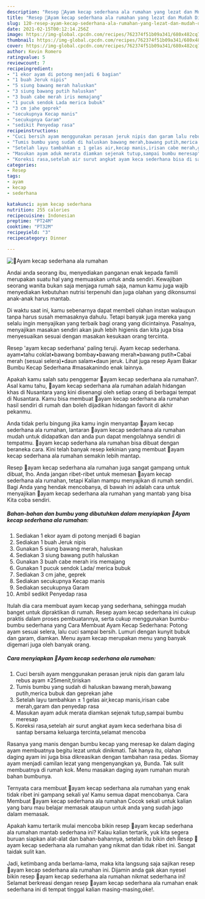 ```yaml
---
description: "Resep 🍗Ayam kecap sederhana ala rumahan yang lezat dan Mudah Dibuat"
title: "Resep 🍗Ayam kecap sederhana ala rumahan yang lezat dan Mudah Dibuat"
slug: 120-resep-ayam-kecap-sederhana-ala-rumahan-yang-lezat-dan-mudah-dibuat
date: 2021-02-15T00:12:14.256Z
image: https://img-global.cpcdn.com/recipes/762374f51b09a341/680x482cq70/🍗ayam-kecap-sederhana-ala-rumahan-foto-resep-utama.jpg
thumbnail: https://img-global.cpcdn.com/recipes/762374f51b09a341/680x482cq70/🍗ayam-kecap-sederhana-ala-rumahan-foto-resep-utama.jpg
cover: https://img-global.cpcdn.com/recipes/762374f51b09a341/680x482cq70/🍗ayam-kecap-sederhana-ala-rumahan-foto-resep-utama.jpg
author: Kevin Romero
ratingvalue: 5
reviewcount: 7
recipeingredient:
- "1 ekor ayam di potong menjadi 6 bagian"
- "1 buah Jeruk nipis"
- "5 siung bawang merah haluskan"
- "3 siung bawang putih haluskan"
- "3 buah cabe merah iris memajang"
- "1 pucuk sendok Lada merica bubuk"
- "3 cm jahe geprek"
- "secukupnya Kecap manis"
- "secukupnya Garam"
- "sedikit Penyedap rasa"
recipeinstructions:
- "Cuci bersih ayam menggunakan perasan jeruk nipis dan garam lalu rebus ayam ±25menit,tiriskan"
- "Tumis bumbu yang sudah di haluskan bawang merah,bawang putih,merica bubuk dan geprekan jahe"
- "Setelah layu tambahkan ± 1 gelas air,kecap manis,irisan cabe merah,garam dan penyedap rasa"
- "Masukan ayam aduk merata diamkan sejenak tutup,sampai bumbu meresap"
- "Koreksi rasa,setelah air surut angkat ayam keca sederhana bisa di santap bersama keluarga tercinta,selamat mencoba"
categories:
- Resep
tags:
- ayam
- kecap
- sederhana

katakunci: ayam kecap sederhana 
nutrition: 255 calories
recipecuisine: Indonesian
preptime: "PT24M"
cooktime: "PT32M"
recipeyield: "3"
recipecategory: Dinner

---
```



![🍗Ayam kecap sederhana ala rumahan](https://img-global.cpcdn.com/recipes/762374f51b09a341/680x482cq70/🍗ayam-kecap-sederhana-ala-rumahan-foto-resep-utama.jpg)

Andai anda seorang ibu, menyediakan panganan enak kepada famili merupakan suatu hal yang memuaskan untuk anda sendiri. Kewajiban seorang  wanita bukan saja menjaga rumah saja, namun kamu juga wajib menyediakan kebutuhan nutrisi terpenuhi dan juga olahan yang dikonsumsi anak-anak harus mantab.

Di waktu  saat ini, kamu sebenarnya dapat membeli olahan instan walaupun tanpa harus susah memasaknya dahulu. Tetapi banyak juga mereka yang selalu ingin menyajikan yang terbaik bagi orang yang dicintainya. Pasalnya, menyajikan masakan sendiri akan jauh lebih higienis dan kita juga bisa menyesuaikan sesuai dengan masakan kesukaan orang tercinta. 

Resep &#39;ayam kecap sederhana&#39; paling teruji. Ayam kecap sederhana. ayam•tahu coklat•bawang bombay•bawang merah•bawang putih•Cabai merah (sesuai selera)•daun salam•daun jeruk. Lihat juga resep Ayam Bakar Bumbu Kecap Sederhana #masakanindo enak lainnya.

Apakah kamu salah satu penggemar 🍗ayam kecap sederhana ala rumahan?. Asal kamu tahu, 🍗ayam kecap sederhana ala rumahan adalah hidangan khas di Nusantara yang kini disenangi oleh setiap orang di berbagai tempat di Nusantara. Kamu bisa membuat 🍗ayam kecap sederhana ala rumahan hasil sendiri di rumah dan boleh dijadikan hidangan favorit di akhir pekanmu.

Anda tidak perlu bingung jika kamu ingin menyantap 🍗ayam kecap sederhana ala rumahan, lantaran 🍗ayam kecap sederhana ala rumahan mudah untuk didapatkan dan anda pun dapat mengolahnya sendiri di tempatmu. 🍗ayam kecap sederhana ala rumahan bisa dibuat dengan beraneka cara. Kini telah banyak resep kekinian yang membuat 🍗ayam kecap sederhana ala rumahan semakin lebih mantap.

Resep 🍗ayam kecap sederhana ala rumahan juga sangat gampang untuk dibuat, lho. Anda jangan ribet-ribet untuk memesan 🍗ayam kecap sederhana ala rumahan, tetapi Kalian mampu menyajikan di rumah sendiri. Bagi Anda yang hendak mencobanya, di bawah ini adalah cara untuk menyajikan 🍗ayam kecap sederhana ala rumahan yang mantab yang bisa Kita coba sendiri.

<!--inarticleads1-->

##### Bahan-bahan dan bumbu yang dibutuhkan dalam menyiapkan 🍗Ayam kecap sederhana ala rumahan:

1. Sediakan 1 ekor ayam di potong menjadi 6 bagian
1. Sediakan 1 buah Jeruk nipis
1. Gunakan 5 siung bawang merah, haluskan
1. Sediakan 3 siung bawang putih haluskan
1. Gunakan 3 buah cabe merah iris memajang
1. Gunakan 1 pucuk sendok Lada/ merica bubuk
1. Sediakan 3 cm jahe, geprek
1. Sediakan secukupnya Kecap manis
1. Sediakan secukupnya Garam
1. Ambil sedikit Penyedap rasa


Itulah dia cara membuat ayam kecap yang sederhana, sehingga mudah banget untuk dipraktikan di rumah. Resep ayam kecap sederhana ini cukup praktis dalam proses pembuatannya, serta cukup menggunakan bumbu-bumbu sederhana yang Cara Membuat Ayam Kecap Sederhana: Potong ayam sesuai selera, lalu cuci sampai bersih. Lumuri dengan kunyit bubuk dan garam, diamkan. Menu ayam kecap merupakan menu yang banyak digemari juga oleh banyak orang. 

<!--inarticleads2-->

##### Cara menyiapkan 🍗Ayam kecap sederhana ala rumahan:

1. Cuci bersih ayam menggunakan perasan jeruk nipis dan garam lalu rebus ayam ±25menit,tiriskan
1. Tumis bumbu yang sudah di haluskan bawang merah,bawang putih,merica bubuk dan geprekan jahe
1. Setelah layu tambahkan ± 1 gelas air,kecap manis,irisan cabe merah,garam dan penyedap rasa
1. Masukan ayam aduk merata diamkan sejenak tutup,sampai bumbu meresap
1. Koreksi rasa,setelah air surut angkat ayam keca sederhana bisa di santap bersama keluarga tercinta,selamat mencoba


Rasanya yang manis dengan bumbu kecap yang meresap ke dalam daging ayam membuatnya begitu lezat untuk dinikmati. Tak hanya itu, olahan daging ayam ini juga bisa dikreasikan dengan tambahan rasa pedas. Siomay ayam menjadi camilan lezat yang mengenyangkan ya, Bunda. Tak sulit membuatnya di rumah kok. Menu masakan daging ayam rumahan murah bahan bumbunya. 

Ternyata cara membuat 🍗ayam kecap sederhana ala rumahan yang enak tidak ribet ini gampang sekali ya! Kamu semua dapat mencobanya. Cara Membuat 🍗ayam kecap sederhana ala rumahan Cocok sekali untuk kalian yang baru mau belajar memasak ataupun untuk anda yang sudah jago dalam memasak.

Apakah kamu tertarik mulai mencoba bikin resep 🍗ayam kecap sederhana ala rumahan mantab sederhana ini? Kalau kalian tertarik, yuk kita segera buruan siapkan alat-alat dan bahan-bahannya, setelah itu bikin deh Resep 🍗ayam kecap sederhana ala rumahan yang nikmat dan tidak ribet ini. Sangat taidak sulit kan. 

Jadi, ketimbang anda berlama-lama, maka kita langsung saja sajikan resep 🍗ayam kecap sederhana ala rumahan ini. Dijamin anda gak akan nyesel bikin resep 🍗ayam kecap sederhana ala rumahan nikmat sederhana ini! Selamat berkreasi dengan resep 🍗ayam kecap sederhana ala rumahan enak sederhana ini di tempat tinggal kalian masing-masing,oke!.

